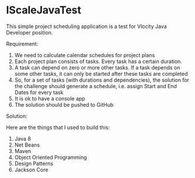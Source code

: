 # IScaleJavaTest

This simple project scheduling application is a test for Vlocity Java Developer position.

Requirement:

1. We need to calculate calendar schedules for project plans
2. Each project plan consists of tasks. Every task has a certain duration. 
3. A task can depend on zero or more other tasks. If a task depends on some other tasks, it can only be started after these tasks are completed
4. So, for a set of tasks (with durations and dependencies), the solution for the challenge should generate a schedule, i.e. assign Start and End Dates for every task
5. It is ok to have a console app
6. The solution should be pushed to GitHub

Solution:

Here are the things that I used to build this:

1. Java 8
2. Net Beans
3. Maven
4. Object Oriented Programming
5. Design Patterns
6. Jackson Core
